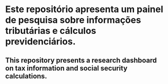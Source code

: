 # Este repositório apresenta um painel de pesquisa sobre informações tributárias e cálculos previdenciários.
## This repository presents a research dashboard on tax information and social security calculations.
